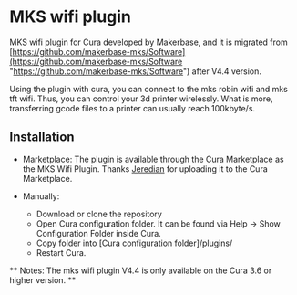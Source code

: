 # MKS wifi plugin #

MKS wifi plugin for Cura developed by Makerbase, and it is migrated from [https://github.com/makerbase-mks/Software](https://github.com/makerbase-mks/Software "https://github.com/makerbase-mks/Software")  after V4.4 version.

Using the plugin with cura, you can connect to the mks robin wifi and mks tft wifi. Thus, you can control your 3d printer wirelessly. What is more, transferring gcode files to a printer can usually reach 100kbyte/s.


## Installation ##

* Marketplace:
  The plugin is available through the Cura Marketplace as the MKS Wifi Plugin. Thanks [Jeredian](https://github.com/Jeredian/mks-wifi-plugin "Jeredian") for uploading it to the Cura Marketplace.

* Manually:
  - Download or clone the repository
  - Open Cura configuration folder. It can be found via Help -> Show Configuration Folder inside Cura.
  - Copy folder into [Cura configuration folder]/plugins/
  - Restart Cura.
  
 ** Notes: The mks wifi plugin V4.4 is only available on the Cura 3.6 or higher version. **
